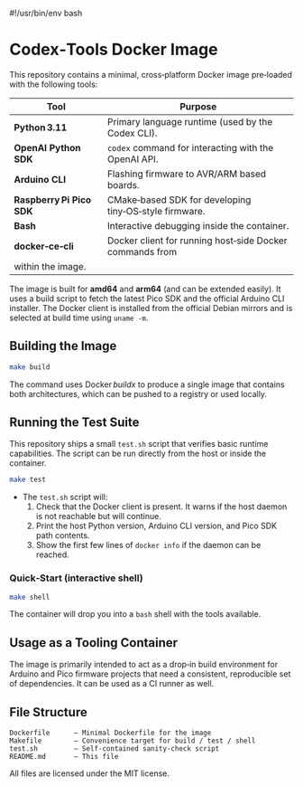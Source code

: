 #!/usr/bin/env bash

# Codex‑Tools Docker Image

This repository contains a minimal, cross‑platform Docker image pre‑loaded with
the following tools:

| Tool | Purpose |
|------|---------|
| **Python 3.11** | Primary language runtime (used by the Codex CLI). |
| **OpenAI Python SDK** | `codex` command for interacting with the OpenAI API. |
| **Arduino CLI** | Flashing firmware to AVR/ARM based boards. |
| **Raspberry Pi Pico SDK** | CMake‑based SDK for developing tiny‑OS‑style firmware. |
| **Bash** | Interactive debugging inside the container. |
| **docker‑ce‑cli** | Docker client for running host‑side Docker commands from
  within the image. |

The image is built for **amd64** and **arm64** (and can be extended easily). It
uses a build script to fetch the latest Pico SDK and the official Arduino CLI
installer. The Docker client is installed from the official Debian mirrors and
is selected at build time using `uname -m`.

## Building the Image

```bash
make build
```

The command uses Docker *buildx* to produce a single image that contains both
architectures, which can be pushed to a registry or used locally.

## Running the Test Suite
This repository ships a small `test.sh` script that verifies basic runtime
capabilities. The script can be run directly from the host or inside the
container.

```bash
make test
```

* The `test.sh` script will: 
  1. Check that the Docker client is present. It warns if the host daemon is not
     reachable but will continue. 
  2. Print the host Python version, Arduino CLI version, and Pico SDK path
     contents. 
  3. Show the first few lines of `docker info` if the daemon can be reached.

### Quick‑Start (interactive shell)

```bash
make shell
```

The container will drop you into a `bash` shell with the tools available.

## Usage as a Tooling Container

The image is primarily intended to act as a drop‑in build environment for
Arduino and Pico firmware projects that need a consistent, reproducible set of
dependencies. It can be used as a CI runner as well.

## File Structure

```
Dockerfile      – Minimal Dockerfile for the image
Makefile        – Convenience target for build / test / shell
test.sh         – Self‑contained sanity‑check script
README.md       – This file
```

All files are licensed under the MIT license.

